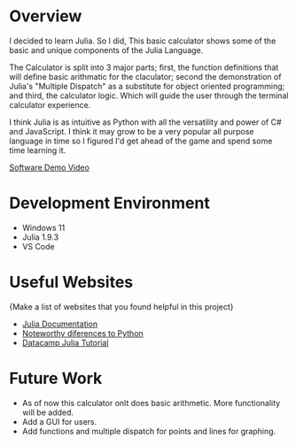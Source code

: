 # Overview

I decided to learn Julia. So I did, This basic calculator shows some of the basic and unique components of the Julia Language. 

The Calculator is split into 3 major parts; first, the function definitions that will define basic arithmatic for the claculator; second the demonstration of Julia's "Multiple Dispatch" as a substitute for object oriented programming; and third, the calculator logic. Which will guide the user through the terminal calculator experience. 

I think Julia is as intuitive as Python with all the versatility and power of C# and JavaScript. I think it may grow to be a very popular all purpose language in time so I figured I'd get ahead of the game and spend some time learning it.  

[Software Demo Video](https://www.loom.com/share/05b2a785d94a4938a6a1a8a2128ecf1c)

# Development Environment

- Windows 11
- Julia 1.9.3
- VS Code

# Useful Websites

{Make a list of websites that you found helpful in this project}

- [Julia Documentation](https://docs.julialang.org/en/v1/manual/getting-started/)
- [Noteworthy diferences to Python](https://docs.julialang.org/en/v1/manual/noteworthy-differences/#Noteworthy-differences-from-Python)
- [Datacamp Julia Tutorial](https://www.datacamp.com/tutorial/julia-programming-tutorial-for-beginners)

# Future Work

- As of now this calculator onlt does basic arithmetic. More functionality will be added. 
- Add a GUI for users. 
- Add functions and multiple dispatch for points and lines for graphing. 